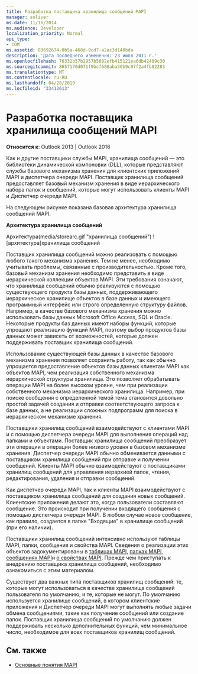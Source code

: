 ```yaml
---
title: Разработка поставщика хранилища сообщений MAPI
manager: soliver
ms.date: 11/16/2014
ms.audience: Developer
localization_priority: Normal
api_type:
- COM
ms.assetid: 83692674-0b5a-468d-9cd7-a2ac3d140bda
description: 'Дата последнего изменения: 23 июля 2011 г.'
ms.openlocfilehash: 76332b57b2957b5682efb415121ea6db42409c30
ms.sourcegitcommit: 8657170d071f9bcf680aba50b9c07f2a4fb82283
ms.translationtype: MT
ms.contentlocale: ru-RU
ms.lasthandoff: 04/28/2019
ms.locfileid: "33412613"
---
```

# <a name="developing-a-mapi-message-store-provider"></a>Разработка поставщика хранилища сообщений MAPI
  
**Относится к**: Outlook 2013 | Outlook 2016 
  
Как и другие поставщики службы MAPI, хранилища сообщений — это библиотеки динамической компоновки (DLL), которые представляют службы базового механизма хранения для клиентских приложений MAPI и диспетчера очереди MAPI. Поставщик хранилища сообщений предоставляет базовый механизм хранения в виде иерархического набора папок и сообщений, которые могут использовать клиенты MAPI и Диспетчер очереди MAPI.
  
На следующем рисунке показана базовая архитектура хранилища сообщений MAPI.
  
**Архитектура хранилища сообщений**
  
Архитектура(media/storearc.gif "хранилища сообщений") ![архитектура]хранилища сообщений
  
Поставщик хранилища сообщений можно реализовать с помощью любого такого механизма хранения. Тем не менее, необходимо учитывать проблемы, связанные с производительностью. Кроме того, базовый механизм хранения необходимо представить в виде иерархической коллекции объектов MAPI. Эти требования означают, что хранилища сообщений обычно реализуются с помощью существующего продукта базы данных, поддерживающего иерархическое хранилище объектов в базе данных и имеющего программный интерфейс или строго определенную структуру файлов. Например, в качестве базового механизма хранения можно использовать базы данных Microsoft Office Access, SQL и Oracle. Некоторые продукты баз данных имеют наборы функций, которые упрощают реализацию функций MAPI, поэтому выбор продуктов базы данных может зависеть от возможностей, которые должен поддерживать поставщик хранилища сообщений.
  
Использование существующей базы данных в качестве базового механизма хранения позволяет сохранить работу, так как обычно упрощается предоставление объектов базы данных клиентам MAPI как объектов MAPI, чем реализация собственного механизма иерархической структуры хранилища. Это позволяет обрабатывать операции MAPI на более высоком уровне, чем при реализации собственного механизма иерархического хранилища. Например, при поиске сообщения с определенной темой тема становится довольно простой задачей создания и отправки соответствующего запроса к базе данных, а не реализации сложных подпрограмм для поиска в иерархическом механизме хранения.
  
Поставщики хранилищ сообщений взаимодействуют с клиентами MAPI и с помощью диспетчера очереди MAPI для выполнения операций над папками и объектами. Поставщик хранилища сообщений преобразует эти операции в операции более низкого уровня в базовом механизме хранения. Диспетчер очереди MAPI обычно обменивается данными с поставщиком хранилища сообщений при отправке и получении сообщений. Клиенты MAPI обычно взаимодействуют с поставщиками хранилищ сообщений для управления иерархией папок, чтения, редактирования, удаления и отправки сообщений.
  
Как диспетчер очереди MAPI, так и клиенты MAPI взаимодействуют с поставщиком хранилища сообщений для создания новых сообщений. Клиентские приложения делают это, когда пользователи составляют сообщение. Это происходит при получении входящего сообщения с помощью диспетчера очереди MAPI. В любом случае новое сообщение, как правило, создается в папке "Входящие" в хранилище сообщений (при его наличии).
  
Поставщики хранилищ сообщений интенсивно используют таблицы MAPI, папки, сообщения и свойства MAPI. Сведения о реализации этих объектов задокументированы в [таблицах MAPI](mapi-tables.md), [папках MAPI](mapi-folders.md), [сообщениях MAPI](mapi-messages.md)и [о свойствах MAPI](mapi-property-overview.md). Прежде чем приступать к внедрению поставщика хранилища сообщений, необходимо ознакомиться с этим материалом.
  
Существует два важных типа поставщиков хранилищ сообщений: те, которые могут использоваться в качестве хранилища сообщений пользователя по умолчанию, и те, которые не могут. По умолчанию используется хранилище сообщений, в котором клиентские приложения и Диспетчер очереди MAPI могут выполнять любые задачи обмена сообщениями, такие как получение сообщений или создание папок. Поставщик хранилища сообщений по умолчанию должен поддерживать несколько дополнительных функций, чем минимальное число, необходимое для всех поставщиков хранилищ сообщений.
  
## <a name="see-also"></a>См. также

- [Основные понятия MAPI](mapi-concepts.md)


